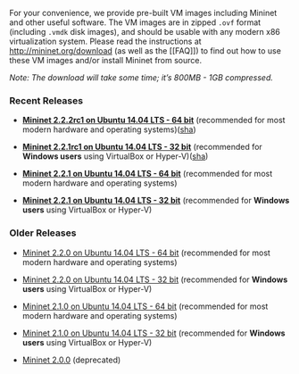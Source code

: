 For your convenience, we provide pre-built VM images including Mininet and other useful software. The VM images are in zipped `.ovf` format (including `.vmdk` disk images), and should be usable with any modern x86 virtualization system. Please read the instructions at http://mininet.org/download (as well as the [[FAQ]]) to find out how to use these VM images and/or install Mininet from source. 

_Note: The download will take some time; it’s 800MB - 1GB compressed._

### Recent Releases
 * **[Mininet 2.2.2rc1 on Ubuntu 14.04 LTS - 64 bit](https://github.com/mininet/mininet/releases/download/2.2.2rc1/mininet-2.2.2rc1-170318-ubuntu-14.04.4-server-amd64.zip)** (recommended for most modern hardware and operating systems)([sha](https://github.com/mininet/mininet/releases/download/2.2.2rc1/mininet-2.2.2rc1-170318-ubuntu-14.04.4-server-amd64.sha))
 * **[Mininet 2.2.1rc1 on Ubuntu 14.04 LTS - 32 bit](https://github.com/mininet/mininet/releases/download/2.2.2rc1/mininet-2.2.2rc1-170318-ubuntu-14.04.4-server-i386.zip)** (recommended for **Windows users** using VirtualBox or Hyper-V)([sha](https://github.com/mininet/mininet/releases/download/2.2.2rc1/mininet-2.2.2rc1-170318-ubuntu-14.04.4-server-i386.sha))

 * **[Mininet 2.2.1 on Ubuntu 14.04 LTS - 64 bit](http://onlab.vicci.org/mininet-vm/mininet-2.2.1-150420-ubuntu-14.04-server-amd64.zip)** (recommended for most modern hardware and operating systems)
 * **[Mininet 2.2.1 on Ubuntu 14.04 LTS - 32 bit](http://onlab.vicci.org/mininet-vm/mininet-2.2.1-150420-ubuntu-14.04-server-i386.zip)** (recommended for **Windows users** using VirtualBox or Hyper-V)

### Older Releases

 * [Mininet 2.2.0 on Ubuntu 14.04 LTS - 64 bit](http://onlab.vicci.org/mininet-vm/mininet-2.2.0-150106-ubuntu-14.04-server-amd64.zip) (recommended for most modern hardware and operating systems)
 * [Mininet 2.2.0 on Ubuntu 14.04 LTS - 32 bit](http://onlab.vicci.org/mininet-vm/mininet-2.2.0-150106-ubuntu-14.04-server-i386.zip) (recommended for **Windows users** using VirtualBox or Hyper-V)

 * [Mininet 2.1.0 on Ubuntu 14.04 LTS - 64 bit](http://onlab.vicci.org/mininet-vm/mininet-2.1.0p2-140718-ubuntu-14.04-server-amd64-ovf.zip) (recommended for most modern hardware and operating systems)
 * [Mininet 2.1.0 on Ubuntu 14.04 LTS - 32 bit](http://onlab.vicci.org/mininet-vm/mininet-2.1.0p2-140718-ubuntu-14.04-server-i386-ovf.zip) (recommended for **Windows users** using VirtualBox or Hyper-V)

 * [Mininet 2.0.0](https://github.com/mininet/mininet/downloads/) (deprecated)